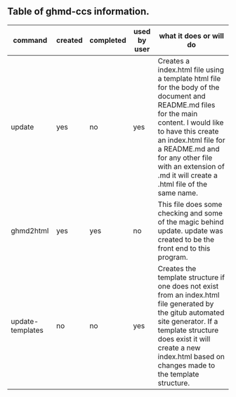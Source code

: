 ## Table of ghmd-ccs information.

command | created | completed | used by user | what it does or will do
----|----|----|----|----
update| yes | no | yes | Creates a index.html file using a  template html file for the body of the document and README.md files for the main content. I would like to have this create an index.html file for a README.md and for any other file with an extension of .md it will create a .html file of the same name.
ghmd2html | yes | yes | no | This file does some checking and some of the magic behind update. update was created to be the front end to this program.
update-templates | no | no | yes | Creates the template structure if one does not exist from an index.html file generated by the gitub automated site generator. If a template structure does exist it will create a new index.html based on changes made to the template structure.
